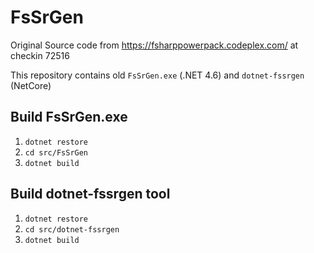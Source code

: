 FsSrGen
=======================

Original Source code from https://fsharppowerpack.codeplex.com/ at checkin 72516

This repository contains old `FsSrGen.exe` (.NET 4.6) and `dotnet-fssrgen` (NetCore)

Build FsSrGen.exe
-----------------

1. `dotnet restore`
2. `cd src/FsSrGen`
2. `dotnet build`


Build dotnet-fssrgen tool
-----------------

1. `dotnet restore`
2. `cd src/dotnet-fssrgen`
3. `dotnet build`

